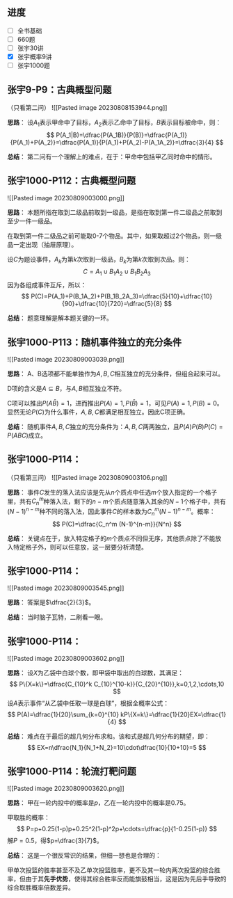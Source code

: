 
## 进度

- [ ] 全书基础
- [ ] 660题
- [ ] 张宇30讲
- [x] 张宇概率9讲
- [ ] 张宇1000题

## 张宇9-P9：古典概型问题

（只看第二问）
![[Pasted image 20230808153944.png]]

**思路**：
设$A_1$表示甲命中了目标，$A_2$表示乙命中了目标，$B$表示目标被命中，则：
$$
P(A_1|B)=\dfrac{P(A_1B)}{P(B)}=\dfrac{P(A_1)}{P(A_1)+P(A_2)}=\dfrac{P(A_1)}{P(A_1)+P(A_2)-P(A_1A_2)}=\dfrac{3}{4}
$$

**总结**：
第二问有一个理解上的难点，在于：甲命中包括甲乙同时命中的情形。

## 张宇1000-P112：古典概型问题

![[Pasted image 20230809003000.png]]

**思路**：
本题所指在取到二级品前取到一级品，是指在取到第一件二级品之前取到至少一件一级品。

在取到第一件二级品之前可能取0-7个物品。其中，如果取超过2个物品，则一级品一定出现（抽屉原理）。

设$C$为题设事件，$A_k$为第$k$次取到一级品，$B_k$为第$k$次取到次品。则：
$$
C=A_1\cup B_1A_2\cup B_1B_2A_3
$$
因为各组成事件互斥，所以：
$$
P(C)=P(A_1)+P(B_1A_2)+P(B_1B_2A_3)=\dfrac{5}{10}+\dfrac{10}{90}+\dfrac{10}{720}=\dfrac{5}{8}
$$

**总结**：
题意理解是解本题关键的一环。

## 张宇1000-P113：随机事件独立的充分条件

![[Pasted image 20230809003039.png]]

**思路**：
A、B选项都不能单独作为$A,B,C$相互独立的充分条件，但组合起来可以。

D项的含义是$A\subseteq B$，与$A,B$相互独立不符。

C项可以推出$P(A\bar{B})=1$，进而推出$P(A)=1,P(\bar{B})=1$，可见$P(A)=1,P(B)=0$。显然无论$P(C)$为什么事件，$A,B,C$都满足相互独立。因此C项正确。

**总结**：
随机事件$A,B,C$独立的充分条件为：$A,B,C$两两独立，且$P(A)P(B)P(C)=P(ABC)$成立。

## 张宇1000-P114：

（只看第三问）
![[Pasted image 20230809003106.png]]

**思路**：
事件$C$发生的落入法应该是先从$n$个质点中任选$m$个放入指定的一个格子里，共有$C_n^m$种落入法，剩下的$n-m$个质点随意落入其余的$N-1$个格子中，共有$(N-1)^{n-m}$种不同的落入法，因此事件$C$的样本数为$C_n^m (N-1)^{n-m}$。概率：
$$
P(C)=\dfrac{C_n^m (N-1)^{n-m}}{N^n}
$$

**总结**：
关键点在于，放入特定格子的$m$个质点不同但无序，其他质点除了不能放入特定格子外，则可以任意放，这一层要分析清楚。

## 张宇1000-P114：

![[Pasted image 20230809003545.png]]

**思路**：
答案是$\dfrac{2}{3}$。

**总结**：
当时脑子瓦特，二刷看一眼。

## 张宇1000-P114：

![[Pasted image 20230809003602.png]]

**思路**：
设$X$为乙袋中白球个数，即甲袋中取出的白球数，其满足：
$$
P\{X=k\}=\dfrac{C_{10}^k C_{10}^{10-k}}{C_{20}^{10}},k=0,1,2,\cdots,10
$$
设$A$表示事件“从乙袋中任取一球是白球”，根据全概率公式：
$$
P(A)=\dfrac{1}{20}\sum_{k=0}^{10} kP\{X=k\}=\dfrac{1}{20}EX=\dfrac{1}{4}
$$

**总结**：
难点在于最后的超几何分布求和。该和式是超几何分布的期望，即：
$$
EX=n\dfrac{N_1}{N_1+N_2}=10\cdot\dfrac{10}{10+10}=5
$$

## 张宇1000-P114：轮流打靶问题

![[Pasted image 20230809003620.png]]

**思路**：
甲在一轮内投中的概率是$p$，乙在一轮内投中的概率是$0.75$。

甲取胜的概率：
$$
P=p+0.25(1-p)p+0.25^2(1-p)^2p+\cdots=\dfrac{p}{1-0.25(1-p)}
$$
解$P=0.5$，得$p=\dfrac{3}{7}$。

**总结**：
这是一个很反常识的结果，但细一想也是合理的：

甲单次投篮的胜率甚至不及乙单次投篮胜率，更不及其一轮内两次投篮的综合胜率，但由于其**先手优势**，使得其综合胜率反而能旗鼓相当，这是因为先后手导致的综合取胜概率倍数差异。

